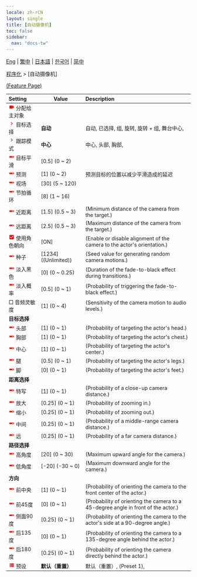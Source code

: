 ```yaml
---
locale: zh-rCN
layout: single
title: [自动摄像机]
toc: false
sidebar:
  nav: "docs-tw"
---
```

[Eng](/dancexr/menu/2025.4/motion/auto_cam) | [繁中](/tw/dancexr/menu/2025.4/motion/auto_cam) | [日本語](/jp/dancexr/menu/2025.4/motion/auto_cam) | [한국어](/kr/dancexr/menu/2025.4/motion/auto_cam) | [简中](/zh/dancexr/menu/2025.4/motion/auto_cam)

[程序化](../menu#程序化) > [自动摄像机]



[(Feature Page)](/zh/dancexr/features/auto_cam)

| Setting | Value | Description |
| :--- | --- | :--- |
| <img src="/images/icon/ic_videocam.png" alt="videocam icon"/> 分配给主对象|| 
| <img src="/images/icon/ic_chevron.png" alt="chevron icon"/> 目标选择| **自动** | 自动, 已选择, 组, 旋转, 旋转 + 组, 舞台中心,  |
| <img src="/images/icon/ic_chevron.png" alt="chevron icon"/> 跟踪模式| **中心** | 中心, 头部, 胸部,  |
| <img src="/images/icon/ic_slider.png" alt="slider icon"/> 目标平滑| [0.5] (0 ~ 2) | 
| <img src="/images/icon/ic_slider.png" alt="slider icon"/> 预测| [1] (0 ~ 2) | 预测目标的位置以减少平滑造成的延迟
| <img src="/images/icon/ic_slider.png" alt="slider icon"/> 视场| [30] (5 ~ 120) | 
| <img src="/images/icon/ic_slider.png" alt="slider icon"/> 节拍循环| [8] (1 ~ 16) | 
| <img src="/images/icon/ic_slider.png" alt="slider icon"/> 近距离| [1.5] (0.5 ~ 3) | (Minimum distance of the camera from the target.)
| <img src="/images/icon/ic_slider.png" alt="slider icon"/> 远距离| [2.5] (0.5 ~ 3) | (Maximum distance of the camera from the target.)
| <img src="/images/icon/ic_check_on.png" alt="check on icon"/> 使用角色朝向| [ON] | (Enable or disable alignment of the camera to the actor's orientation.)
| <img src="/images/icon/ic_slider.png" alt="slider icon"/> 种子| [1234] ((Unlimited)) | (Seed value for generating random camera motions.)
| <img src="/images/icon/ic_slider.png" alt="slider icon"/> 淡入黑色| [0] (0 ~ 0.25) | (Duration of the fade-to-black effect during transitions.)
| <img src="/images/icon/ic_slider.png" alt="slider icon"/> 淡入概率| [0.5] (0 ~ 1) | (Probability of triggering the fade-to-black effect.)
|  □ 音频灵敏度| [1] (0 ~ 4) | (Sensitivity of the camera motion to audio levels.)
|  <b>目标选择</b>|| 
| <img src="/images/icon/ic_slider.png" alt="slider icon"/> 头部| [1] (0 ~ 1) | (Probability of targeting the actor's head.)
| <img src="/images/icon/ic_slider.png" alt="slider icon"/> 胸部| [1] (0 ~ 1) | (Probability of targeting the actor's chest.)
| <img src="/images/icon/ic_slider.png" alt="slider icon"/> 中心| [1] (0 ~ 1) | (Probability of targeting the actor's center.)
| <img src="/images/icon/ic_slider.png" alt="slider icon"/> 腿| [0.5] (0 ~ 1) | (Probability of targeting the actor's legs.)
| <img src="/images/icon/ic_slider.png" alt="slider icon"/> 脚| [0] (0 ~ 1) | (Probability of targeting the actor's feet.)
|  <b>距离选择</b>|| 
| <img src="/images/icon/ic_slider.png" alt="slider icon"/> 特写| [1] (0 ~ 1) | (Probability of a close-up camera distance.)
| <img src="/images/icon/ic_slider.png" alt="slider icon"/> 放大| [0.25] (0 ~ 1) | (Probability of zooming in.)
| <img src="/images/icon/ic_slider.png" alt="slider icon"/> 缩小| [0.25] (0 ~ 1) | (Probability of zooming out.)
| <img src="/images/icon/ic_slider.png" alt="slider icon"/> 中间| [0.25] (0 ~ 1) | (Probability of a middle-range camera distance.)
| <img src="/images/icon/ic_slider.png" alt="slider icon"/> 远| [0.25] (0 ~ 1) | (Probability of a far camera distance.)
|  <b>路径选择</b>|| 
| <img src="/images/icon/ic_slider.png" alt="slider icon"/> 高角度| [20] (0 ~ 30) | (Maximum upward angle for the camera.)
| <img src="/images/icon/ic_slider.png" alt="slider icon"/> 低角度| [-20] (-30 ~ 0) | (Maximum downward angle for the camera.)
|  <b>方向</b>|| 
| <img src="/images/icon/ic_slider.png" alt="slider icon"/> 前中央| [1] (0 ~ 1) | (Probability of orienting the camera to the front center of the actor.)
| <img src="/images/icon/ic_slider.png" alt="slider icon"/> 前45度| [0] (0 ~ 1) | (Probability of orienting the camera to a 45-degree angle in front of the actor.)
| <img src="/images/icon/ic_slider.png" alt="slider icon"/> 侧面90度| [0.25] (0 ~ 1) | (Probability of orienting the camera to the actor's side at a 90-degree angle.)
| <img src="/images/icon/ic_slider.png" alt="slider icon"/> 后135度| [0] (0 ~ 1) | (Probability of orienting the camera to a 135-degree angle behind the actor.)
| <img src="/images/icon/ic_slider.png" alt="slider icon"/> 后180度| [0.25] (0 ~ 1) | (Probability of orienting the camera directly behind the actor.)
| <img src="/images/icon/ic_list.png" alt="list icon"/> 预设| **默认（重置）** | 默认（重置）, (Preset 1),  |
